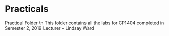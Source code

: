 # Practicals
Practical Folder \n
This folder contains all the labs for CP1404 completed in Semester 2, 2019
Lecturer - Lindsay Ward
